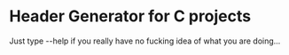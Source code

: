 # Header Generator for C projects

Just type --help if you really have no fucking idea of what you are doing...
